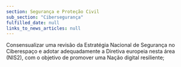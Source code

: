 ```yaml
---
section: Segurança e Proteção Civil
sub_section: "Cibersegurança"
fulfilled_date: null
links_to_news_articles: null
---
```


Consensualizar uma revisão da Estratégia Nacional de Segurança no Ciberespaço e adotar adequadamente a Diretiva europeia nesta área (NIS2), com o objetivo de promover uma Nação digital resiliente;